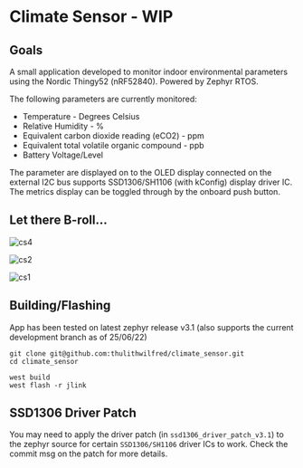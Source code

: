 # Climate Sensor - WIP

## Goals

A small application developed to monitor indoor environmental parameters using the Nordic Thingy52 (nRF52840). Powered by Zephyr RTOS.

The following parameters are currently monitored:
  
  * Temperature - Degrees Celsius
  * Relative Humidity - %
  * Equivalent carbon dioxide reading (eCO2) - ppm
  * Equivalent total volatile organic compound - ppb
  * Battery Voltage/Level

The parameter are displayed on to the OLED display connected on the external I2C bus supports SSD1306/SH1106 (with kConfig) display driver IC. The metrics display can be toggled through by the onboard push button.

## Let there B-roll...

![cs4](https://user-images.githubusercontent.com/36925352/175752655-8245462a-5286-4a67-ba63-8007569a64bc.jpg)

![cs2](https://user-images.githubusercontent.com/36925352/175752445-b06e7d26-2563-4034-af1a-e44c9b4dc1be.jpg)

![cs1](https://user-images.githubusercontent.com/36925352/175752447-9ba142af-9ab5-476f-9ae4-290654b8a343.jpg)


## Building/Flashing

App has been tested on latest zephyr release v3.1 (also supports the current development branch as of 25/06/22)

```
git clone git@github.com:thulithwilfred/climate_sensor.git
cd climate_sensor

west build
west flash -r jlink
```

## SSD1306 Driver Patch

You may need to apply the driver patch (in `ssd1306_driver_patch_v3.1`) to the zephyr source for certain `SSD1306/SH1106` driver ICs to work. Check the commit msg on the patch for more details.
